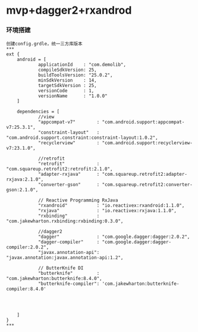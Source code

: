 # mvp+dagger2+rxandrod

### 环境搭建
    创建config.grdle，统一三方库版本
    ***
    ext {
        android = [
                applicationId    : "com.demolib",
                compileSdkVersion: 25,
                buildToolsVersion: "25.0.2",
                minSdkVersion    : 14,
                targetSdkVersion : 25,
                versionCode      : 1,
                versionName      : "1.0.0"
        ]
    
        dependencies = [
                //view
                "appcompat-v7"        : "com.android.support:appcompat-v7:25.3.1",
                "constraint-layout"   : "com.android.support.constraint:constraint-layout:1.0.2",
                "recyclerview"        : "com.android.support:recyclerview-v7:23.1.0",
    
                //retrofit
                "retrofit"            : "com.squareup.retrofit2:retrofit:2.1.0",
                "adapter-rxjava"      : "com.squareup.retrofit2:adapter-rxjava:2.1.0",
                "converter-gson"      : "com.squareup.retrofit2:converter-gson:2.1.0",
    
                // Reactive Programming RxJava
                "rxandroid"           : "io.reactivex:rxandroid:1.1.0",
                "rxjava"              : "io.reactivex:rxjava:1.1.0",
                "rxbinding"           : "com.jakewharton.rxbinding:rxbinding:0.3.0",
    
                //dagger2
                "dagger"              : "com.google.dagger:dagger:2.0.2",
                "dagger-compiler"     : "com.google.dagger:dagger-compiler:2.0.2",
                "javax.annotation-api": "javax.annotation:javax.annotation-api:1.2",
    
                // ButterKnife DI
                "butterknife"         : "com.jakewharton:butterknife:8.4.0",
                "butterknife-compiler": 'com.jakewharton:butterknife-compiler:8.4.0'
    
    
    
    
        ]
    }
    ***
    